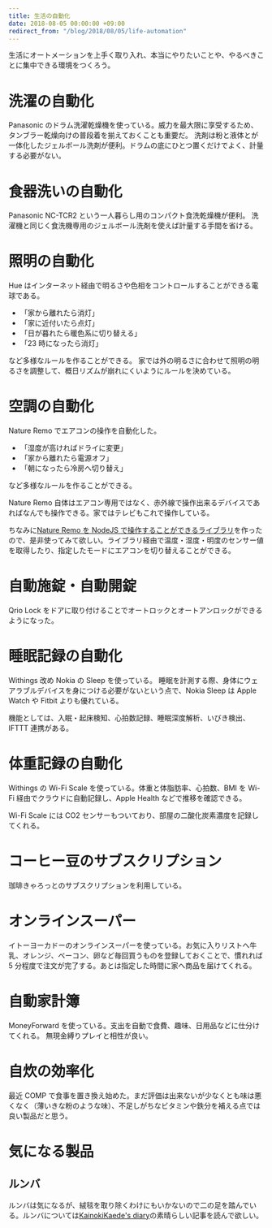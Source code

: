```yaml
---
title: 生活の自動化
date: 2018-08-05 00:00:00 +09:00
redirect_from: "/blog/2018/08/05/life-automation"
---
```


生活にオートメーションを上手く取り入れ、本当にやりたいことや、やるべきことに集中できる環境をつくろう。

# 洗濯の自動化

Panasonic のドラム洗濯乾燥機を使っている。威力を最大限に享受するため、タンブラー乾燥向けの普段着を揃えておくことも重要だ。
洗剤は粉と液体とが一体化したジェルボール洗剤が便利。ドラムの底にひとつ置くだけでよく、計量する必要がない。

# 食器洗いの自動化

Panasonic NC-TCR2 という一人暮らし用のコンパクト食洗乾燥機が便利。
洗濯機と同じく食洗機専用のジェルボール洗剤を使えば計量する手間を省ける。

# 照明の自動化

Hue はインターネット経由で明るさや色相をコントロールすることができる電球である。

- 「家から離れたら消灯」
- 「家に近付いたら点灯」
- 「日が暮れたら暖色系に切り替える」
- 「23 時になったら消灯」

など多様なルールを作ることができる。
家では外の明るさに合わせて照明の明るさを調整して、概日リズムが崩れにくいようにルールを決めている。

# 空調の自動化

Nature Remo でエアコンの操作を自動化した。

- 「湿度が高ければドライに変更」
- 「家から離れたら電源オフ」
- 「朝になったら冷房へ切り替え」

など多様なルールを作ることができる。

Nature Remo 自体はエアコン専用ではなく、赤外線で操作出来るデバイスであればなんでも操作できる。家ではテレビもこれで操作している。

ちなみに[Nature Remo を NodeJS で操作することができるライブラリ](https://github.com/uetchy/nature-remo)を作ったので、是非使ってみて欲しい。ライブラリ経由で温度・湿度・明度のセンサー値を取得したり、指定したモードにエアコンを切り替えることができる。

# 自動施錠・自動開錠

Qrio Lock をドアに取り付けることでオートロックとオートアンロックができるようになった。

# 睡眠記録の自動化

Withings 改め Nokia の Sleep を使っている。
睡眠を計測する際、身体にウェアラブルデバイスを身につける必要がないという点で、Nokia Sleep は Apple Watch や Fitbit よりも優れている。

機能としては、入眠・起床検知、心拍数記録、睡眠深度解析、いびき検出、IFTTT 連携がある。

# 体重記録の自動化

Withings の Wi-Fi Scale を使っている。体重と体脂肪率、心拍数、BMI を Wi-Fi 経由でクラウドに自動記録し、Apple Health などで推移を確認できる。

Wi-Fi Scale には CO2 センサーもついており、部屋の二酸化炭素濃度を記録してくれる。

# コーヒー豆のサブスクリプション

珈琲きゃろっとのサブスクリプションを利用している。

# オンラインスーパー

イトーヨーカドーのオンラインスーパーを使っている。お気に入りリストへ牛乳、オレンジ、ベーコン、卵など毎回買うものを登録しておくことで、慣れれば 5 分程度で注文が完了する。あとは指定した時間に家へ商品を届けてくれる。

# 自動家計簿

MoneyForward を使っている。支出を自動で食費、趣味、日用品などに仕分けてくれる。
無現金縛りプレイと相性が良い。

# 自炊の効率化

最近 COMP で食事を置き換え始めた。まだ評価は出来ないが少なくとも味は悪くなく（薄いきな粉のような味）、不足しがちなビタミンや鉄分を補える点では良い製品だと思う。

# 気になる製品

## ルンバ

ルンバは気になるが、絨毯を取り除くわけにもいかないので二の足を踏んでいる。ルンバについては[KainokiKaede's diary](http://kainokikaede.hatenablog.com/entry/2018/07/24/185452)の素晴らしい記事を読んで欲しい。
